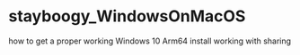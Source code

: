 # stayboogy_WindowsOnMacOS

how to get a proper working Windows 10 Arm64 install working with sharing